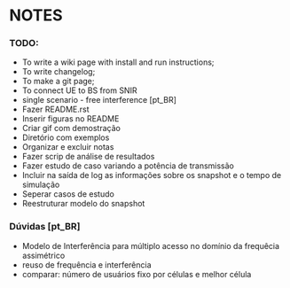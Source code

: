# NOTES

### TODO:

* To write a wiki page with install and run instructions;
* To write changelog;
* To make a git page;
* To connect UE to BS from SNIR
* single scenario - free interference
[pt_BR]
* Fazer README.rst
* Inserir figuras no README
* Criar gif com demostração
* Diretório com exemplos
* Organizar e excluir notas
* Fazer scrip de análise de resultados
* Fazer estudo de caso variando a potência de transmissão
* Incluir na saída de log as informações sobre os snapshot e o tempo de simulação
* Seperar casos de estudo
* Reestruturar modelo do snapshot

### Dúvidas [pt_BR]

* Modelo de Interferência para múltiplo acesso no domínio da frequêcia assimétrico
* reuso de frequência e interferência
* comparar: número de usuários fixo por células e melhor célula
